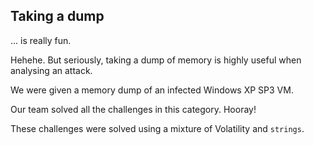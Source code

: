 Taking a dump
-------------

... is really fun.

Hehehe.  But seriously, taking a dump of memory is highly useful when analysing an attack.

We were given a memory dump of an infected Windows XP SP3 VM.

Our team solved all the challenges in this category.  Hooray!

These challenges were solved using a mixture of Volatility and `strings`.

